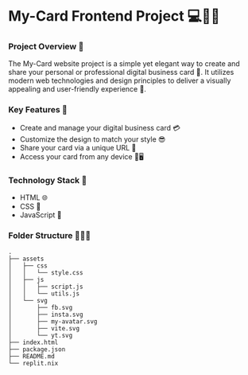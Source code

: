 # My-Card Frontend Project 💻📱✨

### Project Overview 🎉

The My-Card website project is a simple yet elegant way to create and share your personal or professional digital business card 📇. It utilizes modern web technologies and design principles to deliver a visually appealing and user-friendly experience 🎨.

### Key Features 🚀

* Create and manage your digital business card 💳
* Customize the design to match your style 😎
* Share your card via a unique URL 🔗
* Access your card from any device 📱🖥️

### Technology Stack 💪

* HTML 🌐
* CSS 🎨
* JavaScript 🧠

### Folder Structure 📁📂✨

```
.
├── assets
│   ├── css
│   │   └── style.css
│   ├── js
│   │   ├── script.js
│   │   └── utils.js
│   └── svg
│       ├── fb.svg
│       ├── insta.svg
│       ├── my-avatar.svg
│       ├── vite.svg
│       └── yt.svg
├── index.html
├── package.json
├── README.md
└── replit.nix
```
